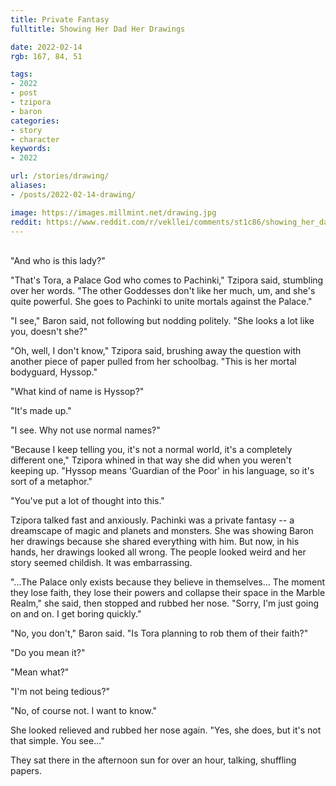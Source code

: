 ```yaml
---
title: Private Fantasy
fulltitle: Showing Her Dad Her Drawings

date: 2022-02-14
rgb: 167, 84, 51

tags: 
- 2022
- post
- tzipora
- baron
categories:
- story
- character
keywords:
- 2022

url: /stories/drawing/
aliases:
- /posts/2022-02-14-drawing/

image: https://images.millmint.net/drawing.jpg
reddit: https://www.reddit.com/r/vekllei/comments/st1c86/showing_her_dad_her_drawings/
---
```

<br>
"And who is this lady?"

"That's Tora, a Palace God who comes to Pachinki," Tzipora said, stumbling over her words. "The other Goddesses don't like her much, um, and she's quite powerful. She goes to Pachinki to unite mortals against the Palace."

"I see," Baron said, not following but nodding politely. "She looks a lot like you, doesn't she?"

"Oh, well, I don't know," Tzipora said, brushing away the question with another piece of paper pulled from her schoolbag. "This is her mortal bodyguard, Hyssop."

"What kind of name is Hyssop?"

"It's made up."

"I see. Why not use normal names?"

"Because I keep telling you, it's not a normal world, it's a completely different one," Tzipora whined in that way she did when you weren't keeping up. "Hyssop means 'Guardian of the Poor' in his language, so it's sort of a metaphor."

"You've put a lot of thought into this."

Tzipora talked fast and anxiously. Pachinki was a private fantasy -- a dreamscape of magic and planets and monsters. She was showing Baron her drawings because she shared everything with him. But now, in his hands, her drawings looked all wrong. The people looked weird and her story seemed childish. It was embarrassing.

"...The Palace only exists because they believe in themselves... The moment they lose faith, they lose their powers and collapse their space in the Marble Realm," she said, then stopped and rubbed her nose. "Sorry, I'm just going on and on. I get boring quickly."

"No, you don't," Baron said. "Is Tora planning to rob them of their faith?"

"Do you mean it?"

"Mean what?"

"I'm not being tedious?"

"No, of course not. I want to know."

She looked relieved and rubbed her nose again. "Yes, she does, but it's not that simple. You see..."

They sat there in the afternoon sun for over an hour, talking, shuffling papers. 

